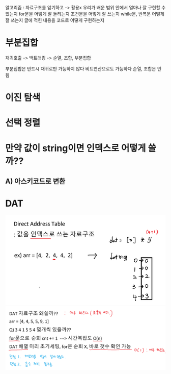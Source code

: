 알고리즘 : 자료구조를 암기하고 -> 활용x
우리가 배운 범위 안에서 얼마나 잘 구현할 수 있는지
for문을 어떻게 잘 돌리는지
조건문을 어떻게 잘 쓰는지
while문, 반복문 어떻게 잘 쓰는지
글에 적힌 내용을 코드로 어떻게 구현하는지

# 부분집합
재귀호출 -> 백트래킹 -> 순열, 조합, 부분집합

부분집합은 반드시 재귀로만 가능하지 않다 비트연산으로도 가능하다
순열, 조합은 안 됨

# 이진 탐색

# 선택 정렬

# 만약 값이 string이면 인덱스로 어떻게 쓸까??
## A) 아스키코드로 변환

# DAT
![DAT](./img/dat.png)
![DAT_Question](./img/DAT_QUESTION.png)